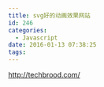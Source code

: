```yaml
---
title: svg好的动画效果网站
id: 246
categories:
  - Javascript
date: 2016-01-13 07:38:25
tags:
---
```


http://techbrood.com/